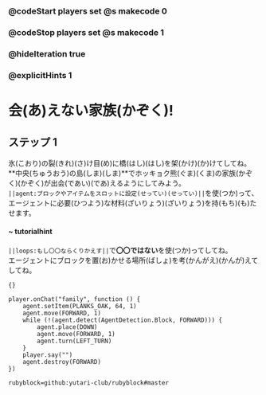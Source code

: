 ### @codeStart players set @s makecode 0
### @codeStop players set @s makecode 1

### @hideIteration true 
### @explicitHints 1


# 会(あ)えない家族(かぞく)!

## ステップ 1 
氷(こおり)の裂(きれ)(さ)け目(め)に橋(はし)(はし)を架(かけ)(か)けてしてね。</br>
**中央(ちゅうおう)の島(しま)(しま)**でホッキョク熊(ぐま)(くま)の家族(かぞく)(かぞく)が出会(であい)(であ)えるようにしてみよう。</br>
``||agent:ブロックやアイテムをスロットに設定(せってい)(せってい)||``を使(つか)って、エージェントに必要(ひつよう)な材料(ざいりょう)(ざいりょう)を持(もち)(も)たせます。</br>

#### ~ tutorialhint 
``||loops:もし〇〇ならくりかえす||``で**〇〇ではない**を使(つか)ってしてね。</br>
エージェントにブロックを置(お)かせる場所(ばしょ)を考(かんがえ)(かんが)えてしてね。

```template
{}
```

```ghost
player.onChat("family", function () {
    agent.setItem(PLANKS_OAK, 64, 1)
    agent.move(FORWARD, 1)
    while (!(agent.detect(AgentDetection.Block, FORWARD))) {
        agent.place(DOWN)
        agent.move(FORWARD, 1)
        agent.turn(LEFT_TURN)
    }
    player.say("")
    agent.destroy(FORWARD)
})

``` 
```package
rubyblock=github:yutari-club/rubyblock#master
```
